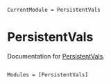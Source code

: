 ```@meta
CurrentModule = PersistentVals
```

# PersistentVals

Documentation for [PersistentVals](https://github.com/lmondada/PersistentVals.jl).

```@index
```

```@autodocs
Modules = [PersistentVals]
```
